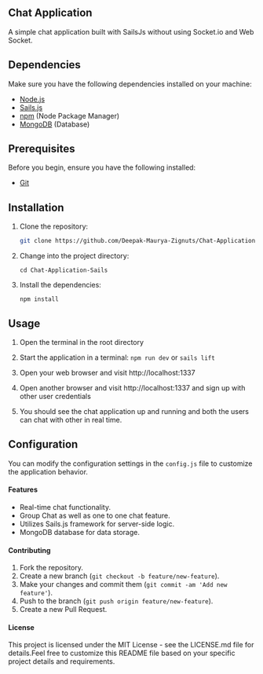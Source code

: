 ## Chat Application

A simple chat application built with SailsJs without using Socket.io and Web Socket.

## Dependencies

Make sure you have the following dependencies installed on your machine:

- [Node.js](https://nodejs.org/)
- [Sails.js](https://sailsjs.com/)
- [npm](https://www.npmjs.com/) (Node Package Manager)
- [MongoDB](https://www.mysql.com/) (Database)

## Prerequisites

Before you begin, ensure you have the following installed:

- [Git](https://git-scm.com/)

## Installation

1. Clone the repository:

   ```bash
   git clone https://github.com/Deepak-Maurya-Zignuts/Chat-Application-Sails.git` 

2.  Change into the project directory:

    `cd Chat-Application-Sails` 
    
3.  Install the dependencies:
    
    `npm install` 

## Usage


1. Open the terminal in the root directory
2.  Start the application in a terminal:
    `npm run dev` or `sails lift` 
		
4.  Open your web browser and visit http://localhost:1337
5.  Open another browser and visit http://localhost:1337 and sign up with other user credentials
    
6.  You should see the chat application up and running and both the users can chat with other in real time.
    

## Configuration

You can modify the configuration settings in the `config.js` file to customize the application behavior.

#### Features

-   Real-time chat functionality.
-   Group Chat as well as one to one chat feature.
-   Utilizes Sails.js framework for server-side logic.
-   MongoDB database for data storage.

#### Contributing

1.  Fork the repository.
2.  Create a new branch (`git checkout -b feature/new-feature`).
3.  Make your changes and commit them (`git commit -am 'Add new feature'`).
4.  Push to the branch (`git push origin feature/new-feature`).
5.  Create a new Pull Request.

#### License

This project is licensed under the MIT License - see the LICENSE.md file for details.Feel free to customize this README file based on your specific project details and requirements.